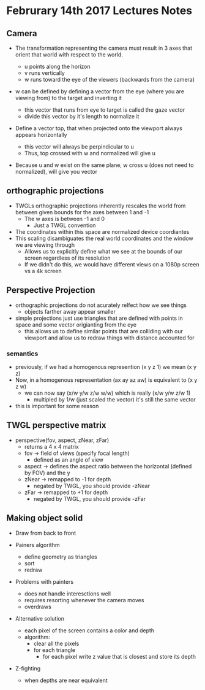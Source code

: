 # Februrary 14th 2017 Lectures Notes

## Camera

* The transformation representing the camera must result in 3 axes that orient that world with
respect to the world.
    * u points along the horizon
    * v runs vertically
    * w runs toward the eye of the viewers (backwards from the camera)

* w can be defined by defining a vector from the eye (where you are viewing from) to the target and inverting it
    * this vector that runs from eye to target is called the gaze vector
    * divide this vector by it's length to normalize it

* Define a vector top, that when projected onto the viewport always appears horizontally
    * this vector will always be perpindicular to u
    * Thus, top crossed with w and normalized will give u

* Because u and w exist on the same plane, w cross u (does not need to normalized), will give you vector

## orthographic projections

* TWGLs orthographic projections inherently rescales the world from between given bounds for the axes between 1 and -1
    * The w axes is between -1 and 0
        * Just a TWGL convention
* The coordinates within this space are normalized device coordiantes
* This scaling disambiguates the real world coordinates and the window we are viewing through
    * Allows us to explicitly define what we see at the bounds of our screen regardless of its resolution
    * If we didn't do this, we would have different views on a 1080p screen vs a 4k screen

## Perspective Projection
* orthographic projections do not acurately relfect how we see things
    * objects farther away appear smaller
* simple projections just use triangles that are defined with points in space and some vector origianting from the eye
    * this allows us to define similar points that are colliding with our viewport and allow us to redraw things with distance accounted for

### semantics
* previously, if we had a homogenous represention (x y z 1) we mean (x y z)
* Now, in a homogenous representation (ax ay az aw) is equivalent to (x y z w)
    * we can now say (x/w y/w z/w w/w) which is really (x/w y/w z/w 1)
        * multipled by 1/w (just scaled the vector) it's still the same vector
* this is important for some reason

## TWGL perspective matrix
* perspective(fov, aspect, zNear, zFar)
    * returns a 4 x 4 matrix
    * fov -> field of views (specify focal length)
        * defined as an angle of view
    * aspect -> defines the aspect ratio between the horizontal (defined by FOV) and the y
    * zNear -> remapped to -1 for depth
        * negated by TWGL, you should provide -zNear
    * zFar -> remapped to +1 for depth
        * negated by TWGL, you should provide -zFar

## Making object solid
* Draw from back to front 
* Painers algorithm
    * define geometry as triangles
    * sort
    * redraw
* Problems with painters
    * does not handle interesctions well
    * requires resorting whenever the camera moves
    * overdraws

* Alternative solution
    * each pixel of the screen contains a color and depth
    * algorithm:
        * clear all the pixels
        * for each triangle
            * for each pixel write z value that is closest and store its depth

* Z-fighting 
    * when depths are near equivalent